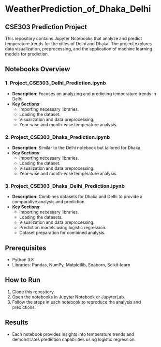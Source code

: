 ﻿# WeatherPrediction_of_Dhaka_Delhi
## CSE303 Prediction Project

This repository contains Jupyter Notebooks that analyze and predict temperature trends for the cities of Delhi and Dhaka. The project explores data visualization, preprocessing, and the application of machine learning models for prediction.

## Notebooks Overview

### 1. **Project_CSE303_Delhi_Prediction.ipynb**
   - **Description**: Focuses on analyzing and predicting temperature trends in Delhi.
   - **Key Sections**:
     - Importing necessary libraries.
     - Loading the dataset.
     - Visualization and data preprocessing.
     - Year-wise and month-wise temperature analysis.

### 2. **Project_CSE303_Dhaka_Prediction.ipynb**
   - **Description**: Similar to the Delhi notebook but tailored for Dhaka.
   - **Key Sections**:
     - Importing necessary libraries.
     - Loading the dataset.
     - Visualization and data preprocessing.
     - Year-wise and month-wise temperature analysis.

### 3. **Project_CSE303_Dhaka_Delhi_Prediction.ipynb**
   - **Description**: Combines datasets for Dhaka and Delhi to provide a comparative analysis and prediction.
   - **Key Sections**:
     - Importing necessary libraries.
     - Loading the datasets.
     - Visualization and data preprocessing.
     - Prediction models using logistic regression.
     - Dataset preparation for combined analysis.

## Prerequisites
- Python 3.8
- Libraries: Pandas, NumPy, Matplotlib, Seaborn, Scikit-learn

## How to Run
1. Clone this repository.
2. Open the notebooks in Jupyter Notebook or JupyterLab.
3. Follow the steps in each notebook to reproduce the analysis and predictions.

## Results
- Each notebook provides insights into temperature trends and demonstrates prediction capabilities using logistic regression.



